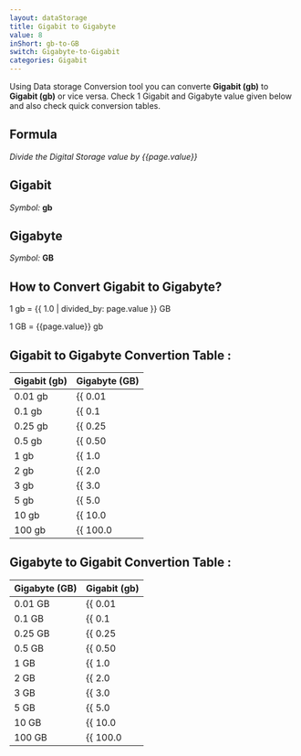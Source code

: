 ```yaml
---
layout: dataStorage
title: Gigabit to Gigabyte
value: 8
inShort: gb-to-GB
switch: Gigabyte-to-Gigabit
categories: Gigabit
---
```


Using Data storage Conversion tool you can converte **Gigabit (gb)** to **Gigabit (gb)** or vice versa. Check 1 Gigabit and Gigabyte value given below and also check quick conversion tables.

## Formula
*Divide the Digital Storage value by {{page.value}}*

## Gigabit
*Symbol:* **gb**

## Gigabyte
*Symbol:* **GB**

## How to Convert Gigabit to Gigabyte?

1 gb = {{ 1.0 | divided_by: page.value }} GB

1 GB = {{page.value}} gb


## Gigabit to Gigabyte Convertion Table :

| Gigabit (gb) | Gigabyte (GB) |
| ---- | ---- |
| 0.01 gb | {{ 0.01 | divided_by: page.value | round: 12 }} GB |
| 0.1 gb | {{ 0.1 | divided_by: page.value | round: 12 }} GB |
| 0.25 gb | {{ 0.25 | divided_by: page.value | round: 12 }} GB |
| 0.5 gb | {{ 0.50 | divided_by: page.value | round: 12 }} GB |
| 1 gb | {{ 1.0 | divided_by: page.value | round: 12 }} GB |
| 2 gb | {{ 2.0 | divided_by: page.value | round: 12 }} GB |
| 3 gb | {{ 3.0 | divided_by: page.value | round: 12 }} GB |
| 5 gb | {{ 5.0 | divided_by: page.value | round: 12 }} GB |
| 10 gb | {{ 10.0 | divided_by: page.value | round: 12 }} GB |
| 100 gb | {{ 100.0 | divided_by: page.value | round: 12 }} GB |

## Gigabyte to Gigabit Convertion Table :

| Gigabyte (GB) | Gigabit (gb) |
| ---- | ---- |
| 0.01 GB | {{ 0.01 | times: page.value | round: 12 }} gb |
| 0.1 GB | {{ 0.1 | times: page.value | round: 12 }} gb |
| 0.25 GB | {{ 0.25 | times: page.value | round: 12 }} gb |
| 0.5 GB | {{ 0.50 | times: page.value | round: 12 }} gb |
| 1 GB | {{ 1.0 | times: page.value | round: 12 }} gb |
| 2 GB | {{ 2.0 | times: page.value | round: 12 }} gb |
| 3 GB | {{ 3.0 | times: page.value | round: 12 }} gb |
| 5 GB | {{ 5.0 | times: page.value | round: 12 }} gb |
| 10 GB | {{ 10.0 | times: page.value | round: 12 }} gb |
| 100 GB | {{ 100.0 | times: page.value | round: 12 }} gb |


<script>
document.getElementById('selectInput')[10].selected = true
document.getElementById('selectOutput')[12].selected = true
</script>
